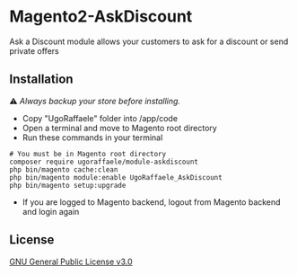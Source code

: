 # Magento2-AskDiscount
Ask a Discount module allows your customers to ask for a discount or send private offers

## Installation

:warning: _Always backup your store before installing._

* Copy "UgoRaffaele" folder into <your Magento install dir>/app/code
* Open a terminal and move to Magento root directory
* Run these commands in your terminal

```shell
# You must be in Magento root directory
composer require ugoraffaele/module-askdiscount
php bin/magento cache:clean
php bin/magento module:enable UgoRaffaele_AskDiscount
php bin/magento setup:upgrade
```

* If you are logged to Magento backend, logout from Magento backend and login again

## License

[GNU General Public License v3.0](LICENSE.txt)